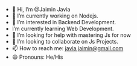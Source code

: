 - 👋 Hi, I’m @Jaimin Javia  
- 🌱 I’m currently working on Nodejs.
- 👀 I’m interested in Backend Development.
-  I’m currently learning Web Development.
- 🤔 I’m looking for help with mastering Js for now
- 👯 I’m looking to collaborate on Js Projects.
- 📫 How to reach me: javia.jaimin@gmail.com
- 😄 Pronouns: He/His



<!---
jaimin158/jaimin158 is a ✨ special ✨ repository because its `README.md` (this file) appears on your GitHub profile.
You can click the Preview link to take a look at your changes.
--->
